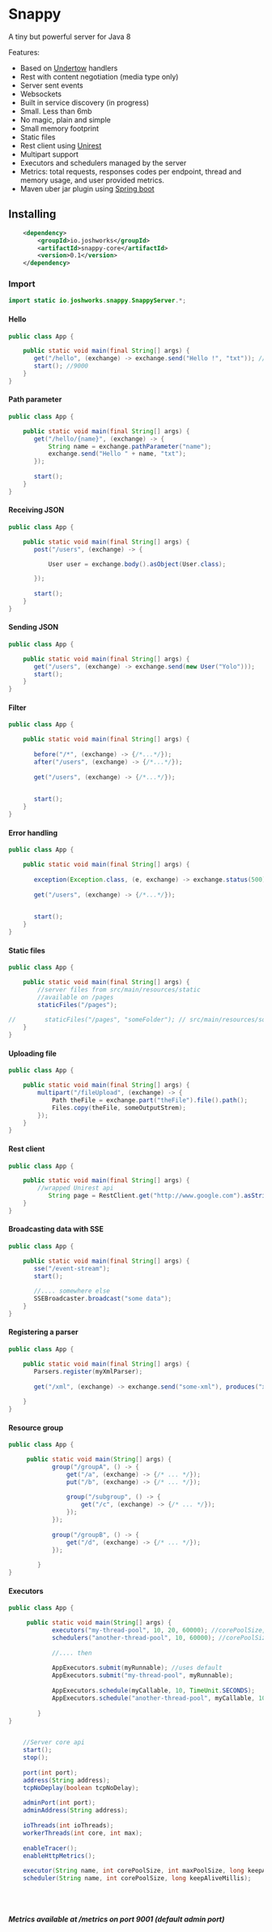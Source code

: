 # Snappy #
A tiny but powerful server for Java 8

Features:
    
- Based on [Undertow](http://undertow.io) handlers
- Rest with content negotiation (media type only)
- Server sent events
- Websockets
- Built in service discovery (in progress)
- Small. Less than 6mb
- No magic, plain and simple
- Small memory footprint
- Static files
- Rest client using [Unirest](https://github.com/Mashape/unirest-java)
- Multipart support
- Executors and schedulers managed by the server
- Metrics: total requests, responses codes per endpoint, thread and memory usage, and user provided metrics.
- Maven uber jar plugin using [Spring boot](https://projects.spring.io/spring-boot/)


## Installing ##

```xml
    <dependency>
        <groupId>io.joshworks</groupId>
        <artifactId>snappy-core</artifactId>
        <version>0.1</version>
    </dependency>
```


### Import ###
```java
import static io.joshworks.snappy.SnappyServer.*;
```

#### Hello ####
```java
public class App {

    public static void main(final String[] args) {
       get("/hello", (exchange) -> exchange.send("Hello !", "txt")); //or text/plain
       start(); //9000
    }
}
```

#### Path parameter ####
```java
public class App {

    public static void main(final String[] args) {
       get("/hello/{name}", (exchange) -> {
           String name = exchange.pathParameter("name");
           exchange.send("Hello " + name, "txt");
       });
       
       start();
    }
}
```

#### Receiving JSON ####
```java
public class App {

    public static void main(final String[] args) {
       post("/users", (exchange) -> {

           User user = exchange.body().asObject(User.class);

       });
       
       start();
    }
}
```

#### Sending JSON ####
```java
public class App {

    public static void main(final String[] args) {
       get("/users", (exchange) -> exchange.send(new User("Yolo")));
       start();
    }
}
```

#### Filter ####
```java
public class App {

    public static void main(final String[] args) {
       
       before("/*", (exchange) -> {/*...*/}); 
       after("/users", (exchange) -> {/*...*/}); 
       
       get("/users", (exchange) -> {/*...*/});

       
       start();
    }
}
```

#### Error handling ####
```java
public class App {

    public static void main(final String[] args) {
       
       exception(Exception.class, (e, exchange) -> exchange.status(500).send(e.getMessage()));
       
       get("/users", (exchange) -> {/*...*/});

       
       start();
    }
}
```

#### Static files ####
```java
public class App {

    public static void main(final String[] args) {
        //server files from src/main/resources/static
        //available on /pages
        staticFiles("/pages");
        
//        staticFiles("/pages", "someFolder"); // src/main/resources/someFolder
    }
}
```

#### Uploading file ####
```java
public class App {

    public static void main(final String[] args) {
        multipart("/fileUpload", (exchange) -> {
            Path theFile = exchange.part("theFile").file().path();
            Files.copy(theFile, someOutputStrem);
        });
    }
}
```

#### Rest client ####
```java
public class App {

    public static void main(final String[] args) {
        //wrapped Unirest api
           String page = RestClient.get("http://www.google.com").asString();
    }
}
```

#### Broadcasting data with SSE ####
```java
public class App {

    public static void main(final String[] args) {
       sse("/event-stream");
       start();
       
       //.... somewhere else
       SSEBroadcaster.broadcast("some data");
    }
}
```

#### Registering a parser ####
```java
public class App {

    public static void main(final String[] args) {
       Parsers.register(myXmlParser);
       
       get("/xml", (exchange) -> exchange.send("some-xml"), produces("xml"));
       
    }
}
```
#### Resource group ####
```java
public class App {

     public static void main(String[] args) {
            group("/groupA", () -> {
                get("/a", (exchange) -> {/* ... */});
                put("/b", (exchange) -> {/* ... */});
    
                group("/subgroup", () -> {
                    get("/c", (exchange) -> {/* ... */});
                });
            });
    
            group("/groupB", () -> {
                get("/d", (exchange) -> {/* ... */});
            });
            
        }
}
```

#### Executors ####
```java
public class App {

     public static void main(String[] args) {
            executors("my-thread-pool", 10, 20, 60000); //corePoolSize, maxPoolSize, keepAliveMillis
            schedulers("another-thread-pool", 10, 60000); //corePoolSize, keepAliveMillis
            
            //.... then
            
            AppExecutors.submit(myRunnable); //uses default
            AppExecutors.submit("my-thread-pool", myRunnable);
            
            AppExecutors.schedule(myCallable, 10, TimeUnit.SECONDS);
            AppExecutors.schedule("another-thread-pool", myCallable, 10, TimeUnit.SECONDS);
            
        }
}
```

```java

    //Server core api
    start();
    stop();
    
    port(int port);
    address(String address);
    tcpNoDeplay(boolean tcpNoDelay);
    
    adminPort(int port);
    adminAddress(String address);
    
    ioThreads(int ioThreads);
    workerThreads(int core, int max);
    
    enableTracer();
    enableHttpMetrics();
    
    executor(String name, int corePoolSize, int maxPoolSize, long keepAliveMillis);
    scheduler(String name, int corePoolSize, long keepAliveMillis);
    
    
    
```


##### Metrics available at /metrics on port 9001 (default admin port) ####

